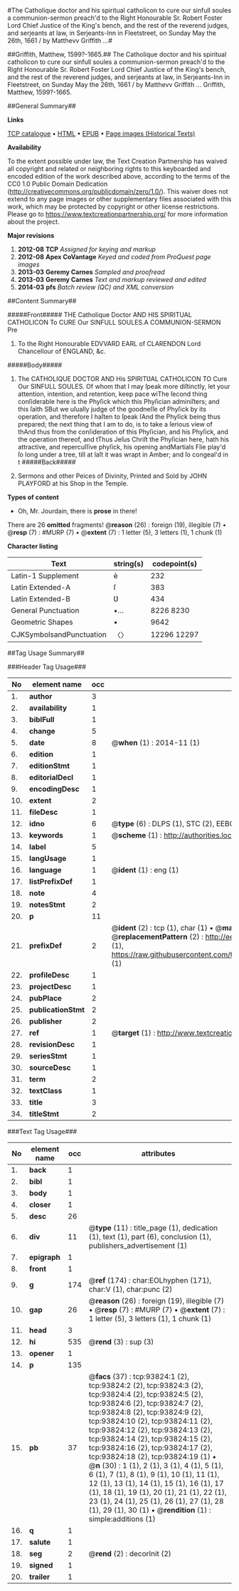 #The Catholique doctor and his spiritual catholicon to cure our sinfull soules a communion-sermon preach'd to the Right Honourable Sr. Robert Foster Lord Chief Justice of the King's bench, and the rest of the reverend judges, and serjeants at law, in Serjeants-Inn in Fleetstreet, on Sunday May the 26th, 1661 / by Matthevv Griffith ...#

##Griffith, Matthew, 1599?-1665.##
The Catholique doctor and his spiritual catholicon to cure our sinfull soules a communion-sermon preach'd to the Right Honourable Sr. Robert Foster Lord Chief Justice of the King's bench, and the rest of the reverend judges, and serjeants at law, in Serjeants-Inn in Fleetstreet, on Sunday May the 26th, 1661 / by Matthevv Griffith ...
Griffith, Matthew, 1599?-1665.

##General Summary##

**Links**

[TCP catalogue](http://www.ota.ox.ac.uk/tcp/)  • 
[HTML](http://tei.it.ox.ac.uk/tcp/Texts-HTML/free/A42/A42149.html)  • 
[EPUB](http://tei.it.ox.ac.uk/tcp/Texts-EPUB/free/A42/A42149.epub) • 
[Page images (Historical Texts)](https://historicaltexts.jisc.ac.uk/eebo-12781716e)

**Availability**

To the extent possible under law, the Text Creation Partnership has waived all copyright and related or neighboring rights to this keyboarded and encoded edition of the work described above, according to the terms of the CC0 1.0 Public Domain Dedication (http://creativecommons.org/publicdomain/zero/1.0/). This waiver does not extend to any page images or other supplementary files associated with this work, which may be protected by copyright or other license restrictions. Please go to https://www.textcreationpartnership.org/ for more information about the project.

**Major revisions**

1. __2012-08__ __TCP__ *Assigned for keying and markup*
1. __2012-08__ __Apex CoVantage__ *Keyed and coded from ProQuest page images*
1. __2013-03__ __Geremy Carnes__ *Sampled and proofread*
1. __2013-03__ __Geremy Carnes__ *Text and markup reviewed and edited*
1. __2014-03__ __pfs__ *Batch review (QC) and XML conversion*

##Content Summary##

#####Front#####
THE Catholique Doctor AND HIS SPIRITUAL CATHOLICON To CURE Our SINFULL SOULES.A COMMUNION-SERMON Pre
1. To the Right Honourable EDVVARD EARL of CLARENDON Lord Chancellour of ENGLAND, &c.

#####Body#####

1. The CATHOLIQUE DOCTOR AND His SPIRITƲAL CATHOLICON TO Cure Our SINFULL SOULES.
Of whom that I may ſpeak more diſtinctly, let your attention, intention, and retention, keep pace wiThe ſecond thing conſiderable here is the Phyſick which this Phyſician adminiſters; and this ſaith SBut we uſually judge of the goodneſſe of Phyſick by its operation, and therefore I haſten to ſpeak ſAnd the Phyſick being thus prepared; the next thing that I am to do, is to take a ſerious view of thAnd thus from the conſideration of this Phyſician, and his Phyſick, and the operation thereof, and tThus Jeſus Chriſt the Phyſician here, hath his attractive, and repercuſſive phyſick, his opening andMartials Flie play'd ſo long under a tree, till at laſt it was wrapt in Amber; and ſo congeal'd in t
#####Back#####

1. Sermons and other Peices of Divinity, Printed and Sold by JOHN PLAYFORD at his Shop in the Temple.

**Types of content**

  * Oh, Mr. Jourdain, there is **prose** in there!

There are 26 **omitted** fragments! 
 @__reason__ (26) : foreign (19), illegible (7)  •  @__resp__ (7) : #MURP (7)  •  @__extent__ (7) : 1 letter (5), 3 letters (1), 1 chunk (1)

**Character listing**


|Text|string(s)|codepoint(s)|
|---|---|---|
|Latin-1 Supplement|è|232|
|Latin Extended-A|ſ|383|
|Latin Extended-B|Ʋ|434|
|General Punctuation|•…|8226 8230|
|Geometric Shapes|▪|9642|
|CJKSymbolsandPunctuation|〈〉|12296 12297|

##Tag Usage Summary##

###Header Tag Usage###

|No|element name|occ|attributes|
|---|---|---|---|
|1.|__author__|3||
|2.|__availability__|1||
|3.|__biblFull__|1||
|4.|__change__|5||
|5.|__date__|8| @__when__ (1) : 2014-11 (1)|
|6.|__edition__|1||
|7.|__editionStmt__|1||
|8.|__editorialDecl__|1||
|9.|__encodingDesc__|1||
|10.|__extent__|2||
|11.|__fileDesc__|1||
|12.|__idno__|6| @__type__ (6) : DLPS (1), STC (2), EEBO-CITATION (1), OCLC (1), VID (1)|
|13.|__keywords__|1| @__scheme__ (1) : http://authorities.loc.gov/ (1)|
|14.|__label__|5||
|15.|__langUsage__|1||
|16.|__language__|1| @__ident__ (1) : eng (1)|
|17.|__listPrefixDef__|1||
|18.|__note__|4||
|19.|__notesStmt__|2||
|20.|__p__|11||
|21.|__prefixDef__|2| @__ident__ (2) : tcp (1), char (1)  •  @__matchPattern__ (2) : ([0-9\-]+):([0-9IVX]+) (1), (.+) (1)  •  @__replacementPattern__ (2) : http://eebo.chadwyck.com/downloadtiff?vid=$1&page=$2 (1), https://raw.githubusercontent.com/textcreationpartnership/Texts/master/tcpchars.xml#$1 (1)|
|22.|__profileDesc__|1||
|23.|__projectDesc__|1||
|24.|__pubPlace__|2||
|25.|__publicationStmt__|2||
|26.|__publisher__|2||
|27.|__ref__|1| @__target__ (1) : http://www.textcreationpartnership.org/docs/. (1)|
|28.|__revisionDesc__|1||
|29.|__seriesStmt__|1||
|30.|__sourceDesc__|1||
|31.|__term__|2||
|32.|__textClass__|1||
|33.|__title__|3||
|34.|__titleStmt__|2||


###Text Tag Usage###

|No|element name|occ|attributes|
|---|---|---|---|
|1.|__back__|1||
|2.|__bibl__|1||
|3.|__body__|1||
|4.|__closer__|1||
|5.|__desc__|26||
|6.|__div__|11| @__type__ (11) : title_page (1), dedication (1), text (1), part (6), conclusion (1), publishers_advertisement (1)|
|7.|__epigraph__|1||
|8.|__front__|1||
|9.|__g__|174| @__ref__ (174) : char:EOLhyphen (171), char:V (1), char:punc (2)|
|10.|__gap__|26| @__reason__ (26) : foreign (19), illegible (7)  •  @__resp__ (7) : #MURP (7)  •  @__extent__ (7) : 1 letter (5), 3 letters (1), 1 chunk (1)|
|11.|__head__|3||
|12.|__hi__|535| @__rend__ (3) : sup (3)|
|13.|__opener__|1||
|14.|__p__|135||
|15.|__pb__|37| @__facs__ (37) : tcp:93824:1 (2), tcp:93824:2 (2), tcp:93824:3 (2), tcp:93824:4 (2), tcp:93824:5 (2), tcp:93824:6 (2), tcp:93824:7 (2), tcp:93824:8 (2), tcp:93824:9 (2), tcp:93824:10 (2), tcp:93824:11 (2), tcp:93824:12 (2), tcp:93824:13 (2), tcp:93824:14 (2), tcp:93824:15 (2), tcp:93824:16 (2), tcp:93824:17 (2), tcp:93824:18 (2), tcp:93824:19 (1)  •  @__n__ (30) : 1 (1), 2 (1), 3 (1), 4 (1), 5 (1), 6 (1), 7 (1), 8 (1), 9 (1), 10 (1), 11 (1), 12 (1), 13 (1), 14 (1), 15 (1), 16 (1), 17 (1), 18 (1), 19 (1), 20 (1), 21 (1), 22 (1), 23 (1), 24 (1), 25 (1), 26 (1), 27 (1), 28 (1), 29 (1), 30 (1)  •  @__rendition__ (1) : simple:additions (1)|
|16.|__q__|1||
|17.|__salute__|1||
|18.|__seg__|2| @__rend__ (2) : decorInit (2)|
|19.|__signed__|1||
|20.|__trailer__|1||
